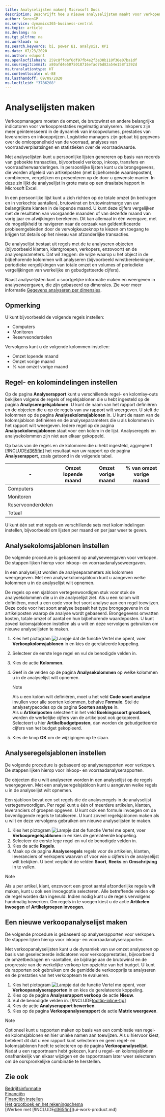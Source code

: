 ```yaml
---
title: Analyselijsten maken| Microsoft Docs
description: Beschrijft hoe u nieuwe analyselijsten maakt voor verkopen, inkopen en voorraad, en analysesjablonen instelt.
author: SorenGP
ms.service: dynamics365-business-central
ms.topic: article
ms.devlang: na
ms.tgt_pltfrm: na
ms.workload: na
ms.search.keywords: bi, power BI, analysis, KPI
ms.date: 07/23/2020
ms.author: edupont
ms.openlocfilehash: 259c8ffdef6df97fb4e2f3e30b110f36e07ba1df
ms.sourcegitcommit: a80afd4e5075018716efad76d82a54e158f1392d
ms.translationtype: HT
ms.contentlocale: nl-BE
ms.lasthandoff: 09/09/2020
ms.locfileid: "3786208"
---
```

#  <a name="create-analysis-reports"></a>Analyselijsten maken
Verkoopmanagers moeten de omzet, de brutowinst en andere belangrijke indicatoren voor verkoopprestaties regelmatig analyseren. Inkopers zijn meer geïnteresseerd in de dynamiek van inkoopvolumes, prestaties van leveranciers en inkoopprijzen. Logistieke managers zijn gebaat bij gegevens over de omloopsnelheid van de voorraad, analyses van voorraadverplaatsingen en statistieken over de voorraadwaarde.  

Met analyselijsten kunt u persoonlijke lijsten genereren op basis van records van geboekte transacties, bijvoorbeeld verkoop, inkoop, transfers en voorraadherwaarderingen. In persoonlijke lijsten kunt u de brongegevens, die worden afgeleid van artikelposten (met bijbehorende waardeposten), combineren, vergelijken en presenteren op de door u gewenste manier. In deze zin lijkt de analyselijst in grote mate op een draaitabelrapport in Microsoft Excel.  

In een persoonlijke lijst kunt u zich richten op de totale omzet (in bedragen en in verkochte aantallen), brutowinst en brutowinstmarge van uw belangrijkste klanten in de lopende maand. U kunt deze cijfers vergelijken met de resultaten van voorgaande maanden of van dezelfde maand van vorig jaar en afwijkingen berekenen. Dit kan allemaal in één weergave, met de mogelijkheid te navigeren naar de oorzaak van geïdentificeerde probleemgebieden door de vervolgkeuzeknop te kiezen om toegang te krijgen tot details op het niveau van afzonderlijke transacties.  

De analyselijst bestaat uit regels met de te analyseren objecten (bijvoorbeeld klanten, klantgroepen, verkopers, enzovoort) en de analyseparameters. Dat wil zeggen: de wijze waarop u het object in de bijbehorende kolommen wilt analyseren (bijvoorbeeld winstberekeningen, periodieke vergelijkingen van totale omzet en volumes of periodieke vergelijkingen van werkelijke en gebudgetteerde cijfers).

Naast analyselijsten kunt u soortgelijke informatie maken en weergeven in analyseweergaven, die zijn gebaseerd op dimensies. Zie voor meer informatie [Gegevens analyseren per dimensies](bi-how-analyze-data-dimension.md).

## <a name="example"></a>Opmerking  
U kunt bijvoorbeeld de volgende regels instellen:  
- Computers  
- Monitoren  
- Reserveonderdelen  

Vervolgens kunt u de volgende kolommen instellen:  

- Omzet lopende maand  
- Omzet vorige maand  
- % van omzet vorige maand  

## <a name="setting-up-line-and-column-layouts"></a>Regel- en kolomindelingen instellen  
 Op de pagina **Analyserapport** kunt u verschillende regel- en kolomlay-outs bekijken volgens de regels of regelsjablonen die u hebt ingesteld op de pagina **Analyseregelsjablonen**. U kunt de naam van het rapport definiëren en de objecten die u op de regels van uw rapport wilt weergeven. U stelt de kolommen op de pagina **Analysekolomsjablonen** in. U kunt de naam van de kolomsjabloon definiëren en de analyseparameters die u als kolommen in het rapport wilt weergeven. Iedere regel op de pagina **Analysekolomsjablonen** staat voor een kolom in de lijst. Analyseregels en analysekolommen zijn niet aan elkaar gekoppeld.  

Op basis van de regels en de kolommen die u hebt ingesteld, aggregeert [!INCLUDE[d365fin](includes/d365fin_md.md)] het resultaat van uw rapport op de pagina **Analyserapport**, zoals getoond in de volgende tabel.  

|- |Omzet lopende maand|Omzet vorige maand|% van omzet vorige maand|  
|-|-|-|-|  
|Computers| | | |  
|Monitoren| | | |  
|Reserveonderdelen| | | |  
|Totaal| | | |  

 U kunt één set met regels en verschillende sets met kolomindelingen instellen, bijvoorbeeld om lijsten per maand en per jaar weer te geven.

 ## <a name="to-set-up-analysis-column-templates"></a>Analysekolomsjablonen instellen
De volgende procedure is gebaseerd op analyseweergaven voor verkopen. De stappen lijken hierop voor inkoop- en voorraadanalyseweergaven.

In een analyselijst worden de analyseparameters als kolommen weergegeven. Met een analysekolomsjabloon kunt u aangeven welke kolommen u in de analyselijst wilt opnemen.  

De regels op een sjabloon vertegenwoordigen stuk voor stuk de analysekolommen die u in de analyselijst ziet. Als u een kolom wilt definiëren, moet u een code voor het soort analyse aan een regel toewijzen. Deze code voor het soort analyse bepaalt het type brongegevens in de artikelposten waarop de analyse wordt gebaseerd. Brongegevens omvatten kosten, totale omzet of aantal en hun bijbehorende waardeposten. U kunt zoveel kolomsjablonen instellen als u wilt en deze vervolgens gebruiken om nieuwe analyselijsten te maken.    

1. Kies het pictogram ![Lampje dat de functie Vertel me opent](media/ui-search/search_small.png "Vertel me wat u wilt doen"), voer **Verkoopkolomsjablonen** in en kies de gerelateerde koppeling.  
2. Selecteer de eerste lege regel en vul de benodigde velden in.
3. Kies de actie **Kolommen**.  
4. Geef in de velden op de pagina **Analysekolommen** op welke kolommen u in de analyselijst wilt opnemen.  

    > [!NOTE]  
    >   Als u een kolom wilt definiëren, moet u het veld **Code soort analyse** invullen voor alle soorten kolommen, behalve **Formule**. Stel de analysetypecodes op de pagina **Soorten analyse** in.  
    Als u **Artikelposten** selecteert in het veld **Boekingssoort grootboek**, worden de werkelijke cijfers van de artikelpost ook gekopieerd. Selecteert u hier **Artikelbudgetposten**, dan worden de gebudgetteerde cijfers van het budget gekopieerd.  
5.  Kies de knop **OK** om de wijzigingen op te slaan.  

## <a name="to-set-up-analysis-line-templates"></a>Analyseregelsjablonen instellen  
De volgende procedure is gebaseerd op analyserapporten voor verkopen. De stappen lijken hierop voor inkoop- en voorraadanalyserapporten.

De objecten die u wilt analyseren worden in een analyselijst op de regels weergegeven. Met een analyseregelsjabloon kunt u aangeven welke regels u in de analyselijst wilt opnemen.  

Een sjabloon bevat een set regels die de analyseregels in de analyselijst vertegenwoordigen. Per regel kunt u één of meerdere artikelen, klanten, leveranciers of groepen opgeven. U kunt ook een formule invoegen om de bovenliggende regels te totaliseren. U kunt zoveel regelsjablonen maken als u wilt en deze vervolgens gebruiken om nieuwe analyselijsten te maken.    

1. Kies het pictogram ![Lampje dat de functie Vertel me opent](media/ui-search/search_small.png "Vertel me wat u wilt doen"), voer **Verkoopregelsjablonen** in en kies de gerelateerde koppeling.  
2. Selecteer de eerste lege regel en vul de benodigde velden in.
3. Kies de actie **Regels**.  
4. Maak op de pagina **Analyseregels** regels voor de artikelen, klanten, leveranciers of verkopers waarvan of voor wie u cijfers in de analyselijst wilt bekijken. U bent verplicht de velden **Soort**, **Reeks** en **Omschrijving** in te vullen.  

> [!NOTE]  
>   Als u per artikel, klant, enzovoort een groot aantal afzonderlijke regels wilt maken, kunt u ook een invoegoptie selecteren. Alle betreffende velden op de regel worden dan ingevuld.  Indien nodig kunt u de regels vervolgens handmatig bewerken. Om regels in te voegen kiest u de actie **Artikelen invoegen** of **Artikelgroepen invoegen**.  

## <a name="to-create-a-new-sales-analysis-report"></a>Een nieuwe verkoopanalyselijst maken
De volgende procedure is gebaseerd op analyserapporten voor verkopen. De stappen lijken hierop voor inkoop- en voorraadanalyserapporten.

Met verkoopanalyselijsten kunt u de dynamiek van uw omzet analyseren op basis van geselecteerde indicatoren voor verkoopprestaties, bijvoorbeeld de omzetbedragen en -aantallen, de bijdrage aan de brutowinst en de progressie van de werkelijke verkoop ten opzichte van het budget. U kunt de rapporten ook gebruiken om de gemiddelde verkoopprijs te analyseren en de prestaties van het verkoopteam te evalueren.  

1. Kies het pictogram ![Lampje dat de functie Vertel me opent](media/ui-search/search_small.png "Vertel me wat u wilt doen"), voer **Verkoopanalyserapporten** in en kies de gerelateerde koppeling.  
2. Kies op de pagina **Analyserapport verkoop** de actie **Nieuw**.
3. Vul de benodigde velden in. [!INCLUDE[tooltip-inline-tip](includes/tooltip-inline-tip_md.md)]
4. Kies de actie **Analyserapport bewerken**.
5. Kies op de pagina **Verkoopanalyserapport** de actie **Matrix weergeven**.  

> [!NOTE]  
>   Optioneel kunt u rapporten maken op basis van een combinatie van regel- en kolomsjablonen en hier unieke namen aan toewijzen. Als u hiervoor kiest, betekent dit dat u een rapport kunt selecteren en geen regel- en kolomsjablonen hoeft te selecteren op de pagina **Verkoopanalyselijst**. Nadat u een rapportnaam hebt gekozen, kunt u regel- en kolomsjablonen onafhankelijk van elkaar wijzigen en de rapportnaam later weer selecteren om de oorspronkelijke combinatie te herstellen.

## <a name="see-also"></a>Zie ook
[Bedrijfsinformatie](bi.md)  
[Financiën](finance.md)  
[Financiën instellen](finance-setup-finance.md)  
[Het grootboek en het rekeningschema](finance-general-ledger.md)  
[Werken met [!INCLUDE[d365fin](includes/d365fin_md.md)]](ui-work-product.md)  

